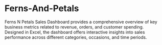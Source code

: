 # Ferns-And-Petals
 Ferns N Petals Sales Dashboard provides a comprehensive overview of key business metrics related to revenue, orders, and customer spending. Designed in Excel, the dashboard offers interactive insights into sales performance across different categories, occasions, and time periods.
